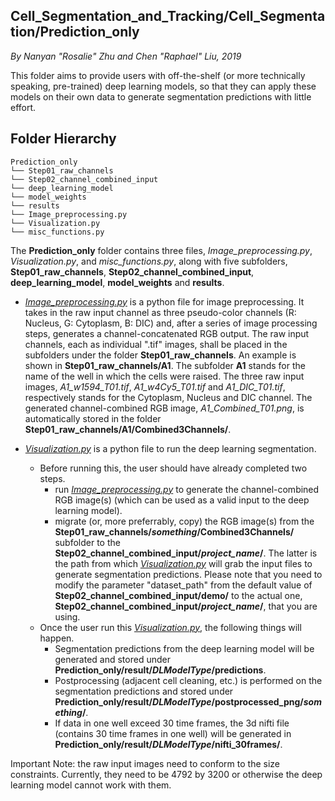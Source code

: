 ## Cell_Segmentation_and_Tracking/Cell_Segmentation/Prediction_only
*By Nanyan "Rosalie" Zhu and Chen "Raphael" Liu, 2019*

This folder aims to provide users with off-the-shelf (or more technically speaking, pre-trained) deep learning models, so that they can apply these models on their own data to generate segmentation predictions with little effort.

## Folder Hierarchy
```
Prediction_only
└── Step01_raw_channels
└── Step02_channel_combined_input
└── deep_learning_model
└── model_weights
└── results
└── Image_preprocessing.py
└── Visualization.py
└── misc_functions.py
```

The **Prediction_only** folder contains three files, *Image_preprocessing.py*, *Visualization.py*, and *misc_functions.py*, along with five subfolders, **Step01_raw_channels**, **Step02_channel_combined_input**, **deep_learning_model**, **model_weights** and **results**.

- [*Image_preprocessing.py*](https://github.com/SAIL-GuoLab/Cell_Segmentation_and_Tracking/blob/master/Cell_segmentation/Prediction_only/Image_preprocessing.py) is a python file for image preprocessing. It takes in the raw input channel as three pseudo-color channels (R: Nucleus, G: Cytoplasm, B: DIC) and, after a series of image processing steps, generates a channel-concatenated RGB output. The raw input channels, each as individual ".tif" images, shall be placed in the subfolders under the folder **Step01_raw_channels**. An example is shown in **Step01_raw_channels/A1**. The subfolder **A1** stands for the name of the well in which the cells were raised. The three raw input images, *A1_w1594_T01.tif*, *A1_w4Cy5_T01.tif* and *A1_DIC_T01.tif*, respectively stands for the Cytoplasm, Nucleus and DIC channel. The generated channel-combined RGB image, *A1_Combined_T01.png*, is automatically stored in the folder **Step01_raw_channels/A1/Combined3Channels/**.

- [*Visualization.py*](https://github.com/SAIL-GuoLab/Cell_Segmentation_and_Tracking/blob/master/Cell_segmentation/Prediction_only/Visualization.py) is a python file to run the deep learning segmentation.
    - Before running this, the user should have already completed two steps.
        - run [*Image_preprocessing.py*](https://github.com/SAIL-GuoLab/Cell_Segmentation_and_Tracking/blob/master/Cell_segmentation/Prediction_only/Image_preprocessing.py) to generate the channel-combined RGB image(s) (which can be used as a valid input to the deep learning model).
        - migrate (or, more preferrably, copy) the RGB image(s) from the **Step01_raw_channels/*something*/Combined3Channels/** subfolder to the **Step02_channel_combined_input/*project_name*/**. The latter is the path from which [*Visualization.py*](https://github.com/SAIL-GuoLab/Cell_Segmentation_and_Tracking/blob/master/Cell_segmentation/Prediction_only/Visualization.py) will grab the input files to generate segmentation predictions. Please note that you need to modify the parameter "dataset_path" from the default value of **Step02_channel_combined_input/demo/** to the actual one, **Step02_channel_combined_input/*project_name*/**, that you are using.
    - Once the user run this [*Visualization.py*](https://github.com/SAIL-GuoLab/Cell_Segmentation_and_Tracking/blob/master/Cell_segmentation/Prediction_only/Visualization.py), the following things will happen.
        - Segmentation predictions from the deep learning model will be generated and stored under **Prediction_only/result/*DLModelType*/predictions**.
        - Postprocessing (adjacent cell cleaning, etc.) is performed on the segmentation predictions and stored under **Prediction_only/result/*DLModelType*/postprocessed_png/*something*/**.
        - If data in one well exceed 30 time frames, the 3d nifti file (contains 30 time frames in one well) will be generated in **Prediction_only/result/*DLModelType*/nifti_30frames/**.


Important Note: the raw input images need to conform to the size constraints. Currently, they need to be 4792 by 3200 or otherwise the deep learning model cannot work with them.
